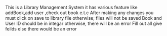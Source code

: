 This is a Library Management System
it has various feature like addBook,add user ,check out book e.t.c
After making any changes you must click on save to library file otherwise; files will not be saved
Book and User ID should be in integar otherwise, there will be an error
Fill out all give feilds else there would be an error
